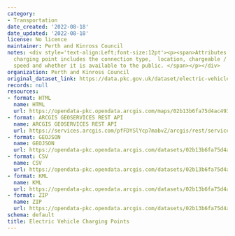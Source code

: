 ```yaml
---
category:
- Transportation
date_created: '2022-08-18'
date_updated: '2022-08-18'
license: No licence
maintainer: Perth and Kinross Council
notes: <div style='text-align:Left;font-size:12pt'><p><span>Attributes about each
  charging point includes the connection type,  location, chargeable / free, charging
  speed and whether it is available to the public. </span></p></div>
organization: Perth and Kinross Council
original_dataset_link: https://data.pkc.gov.uk/dataset/electric-vehicle-charging-points
records: null
resources:
- format: HTML
  name: HTML
  url: https://opendata-pkc.opendata.arcgis.com/maps/02b13b6fa75d4ac4930ba595989fe40d_0
- format: ARCGIS GEOSERVICES REST API
  name: ARCGIS GEOSERVICES REST API
  url: https://services.arcgis.com/pfFDYSlYcp7mabvZ/arcgis/rest/services/Electric_Vehicle_Charging_Points_noAddress/FeatureServer/0
- format: GEOJSON
  name: GEOJSON
  url: https://opendata-pkc.opendata.arcgis.com/datasets/02b13b6fa75d4ac4930ba595989fe40d_0.geojson?outSR=%7B%22latestWkid%22%3A27700%2C%22wkid%22%3A27700%7D
- format: CSV
  name: CSV
  url: https://opendata-pkc.opendata.arcgis.com/datasets/02b13b6fa75d4ac4930ba595989fe40d_0.csv?outSR=%7B%22latestWkid%22%3A27700%2C%22wkid%22%3A27700%7D
- format: KML
  name: KML
  url: https://opendata-pkc.opendata.arcgis.com/datasets/02b13b6fa75d4ac4930ba595989fe40d_0.kml?outSR=%7B%22latestWkid%22%3A27700%2C%22wkid%22%3A27700%7D
- format: ZIP
  name: ZIP
  url: https://opendata-pkc.opendata.arcgis.com/datasets/02b13b6fa75d4ac4930ba595989fe40d_0.zip?outSR=%7B%22latestWkid%22%3A27700%2C%22wkid%22%3A27700%7D
schema: default
title: Electric Vehicle Charging Points
---
```

